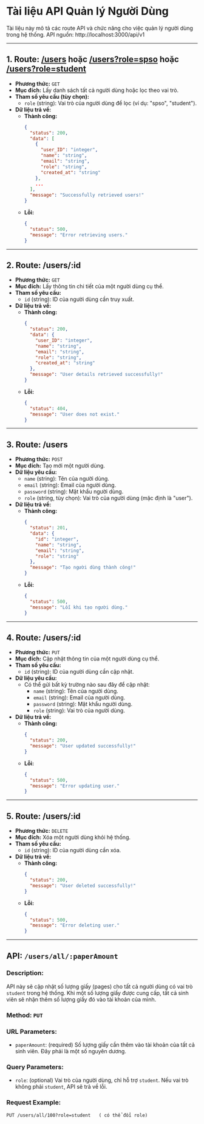 # Tài liệu API Quản lý Người Dùng

<!-- Gỏ CTRL + Shift + V để trông OK hơn-->
<!-- Xem thử mẫu API: nhấp vào route api (nếu có) -->
Tài liệu này mô tả các route API và chức năng cho việc quản lý người dùng trong hệ thống.
API nguồn: http://localhost:3000/api/v1

---

## 1. Route: **[/users](http://localhost:3000/api/v1/users)** hoặc **[/users?role=spso](http://localhost:3000/api/v1/users?role=spso)** hoặc **[/users?role=student](http://localhost:3000/api/v1/users?role=student)**

- **Phương thức:** `GET`
- **Mục đích:** Lấy danh sách tất cả người dùng hoặc lọc theo vai trò.
- **Tham số yêu cầu (tùy chọn):**
  - `role` (string): Vai trò của người dùng để lọc (ví dụ: "spso", "student").
- **Dữ liệu trả về:**
  - **Thành công:**
    ```json
    {
      "status": 200,
      "data": [
        {
          "user_ID": "integer",
          "name": "string",
          "email": "string",
          "role": "string",
          "created_at": "string"
        },
        ...
      ],
      "message": "Successfully retrieved users!"
    }
    ```
  - **Lỗi:**
    ```json
    {
      "status": 500,
      "message": "Error retrieving users."
    }
    ```

---

## 2. Route: **/users/:id**

- **Phương thức:** `GET`
- **Mục đích:** Lấy thông tin chi tiết của một người dùng cụ thể.
- **Tham số yêu cầu:**
  - `id` (string): ID của người dùng cần truy xuất.
- **Dữ liệu trả về:**
  - **Thành công:**
    ```json
    {
      "status": 200,
      "data": {
        "user_ID": "integer",
        "name": "string",
        "email": "string",
        "role": "string",
        "created_at": "string"
      },
      "message": "User details retrieved successfully!"
    }
    ```
  - **Lỗi:**
    ```json
    {
      "status": 404,
      "message": "User does not exist."
    }
    ```

---

## 3. Route: **/users**

- **Phương thức:** `POST`
- **Mục đích:** Tạo mới một người dùng.
- **Dữ liệu yêu cầu:**
  - `name` (string): Tên của người dùng.
  - `email` (string): Email của người dùng.
  - `password` (string): Mật khẩu người dùng.
  - `role` (string, tùy chọn): Vai trò của người dùng (mặc định là "user").
- **Dữ liệu trả về:**
  - **Thành công:**
    ```json
    {
      "status": 201,
      "data": {
        "id": "integer",
        "name": "string",
        "email": "string",
        "role": "string"
      },
      "message": "Tạo người dùng thành công!"
    }
    ```
  - **Lỗi:**
    ```json
    {
      "status": 500,
      "message": "Lỗi khi tạo người dùng."
    }
    ```

---

## 4. Route: **/users/:id**

- **Phương thức:** `PUT`
- **Mục đích:** Cập nhật thông tin của một người dùng cụ thể.
- **Tham số yêu cầu:**
  - `id` (string): ID của người dùng cần cập nhật.
- **Dữ liệu yêu cầu:**
  - Có thể gửi bất kỳ trường nào sau đây để cập nhật:
    - `name` (string): Tên của người dùng.
    - `email` (string): Email của người dùng.
    - `password` (string): Mật khẩu người dùng.
    - `role` (string): Vai trò của người dùng.
- **Dữ liệu trả về:**
  - **Thành công:**
    ```json
    {
      "status": 200,
      "message": "User updated successfully!"
    }
    ```
  - **Lỗi:**
    ```json
    {
      "status": 500,
      "message": "Error updating user."
    }
    ```

---

## 5. Route: **/users/:id**

- **Phương thức:** `DELETE`
- **Mục đích:** Xóa một người dùng khỏi hệ thống.
- **Tham số yêu cầu:**
  - `id` (string): ID của người dùng cần xóa.
- **Dữ liệu trả về:**
  - **Thành công:**
    ```json
    {
      "status": 200,
      "message": "User deleted successfully!"
    }
    ```
  - **Lỗi:**
    ```json
    {
      "status": 500,
      "message": "Error deleting user."
    }
    ```

---
## API: `/users/all/:paperAmount`

### Description:
API này sẽ cập nhật số lượng giấy (pages) cho tất cả người dùng có vai trò `student` trong hệ thống. Khi một số lượng giấy được cung cấp, tất cả sinh viên sẽ nhận thêm số lượng giấy đó vào tài khoản của mình.

### Method: `PUT`

### URL Parameters:
- `paperAmount`: (required) Số lượng giấy cần thêm vào tài khoản của tất cả sinh viên. Đây phải là một số nguyên dương.

### Query Parameters:
- `role`: (optional) Vai trò của người dùng, chỉ hỗ trợ `student`. Nếu vai trò không phải `student`, API sẽ trả về lỗi.

### Request Example:

```http
PUT /users/all/100?role=student   ( có thể đổi role)
